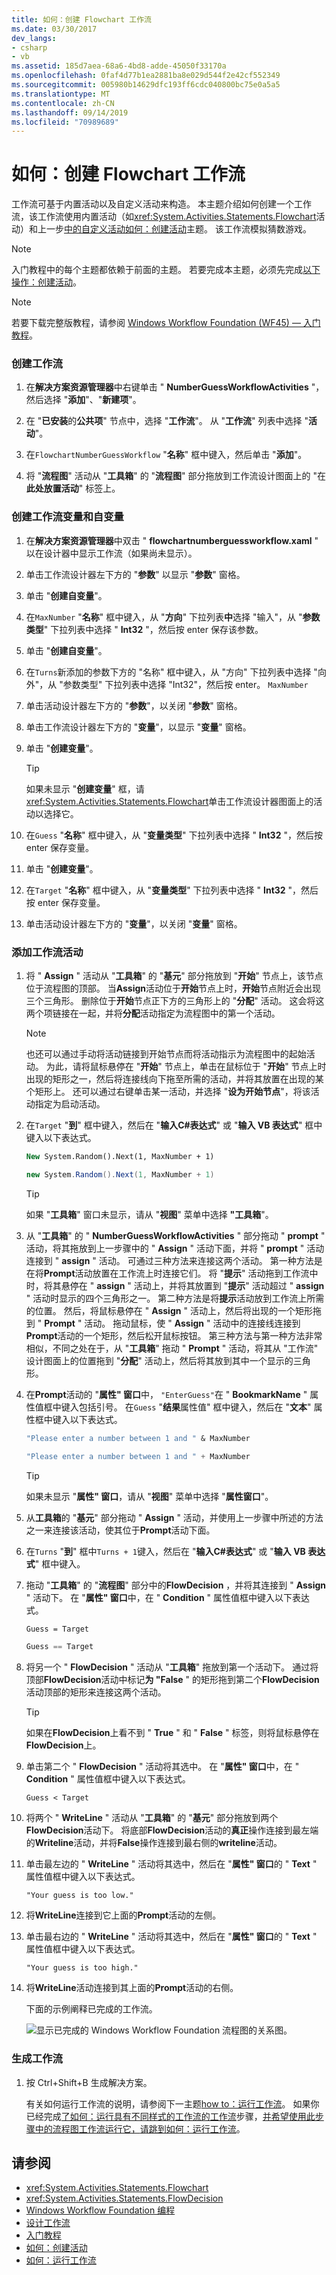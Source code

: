 ```yaml
---
title: 如何：创建 Flowchart 工作流
ms.date: 03/30/2017
dev_langs:
- csharp
- vb
ms.assetid: 185d7aea-68a6-4bd8-adde-45050f33170a
ms.openlocfilehash: 0faf4d77b1ea2881ba8e029d544f2e42cf552349
ms.sourcegitcommit: 005980b14629dfc193ff6cdc040800bc75e0a5a5
ms.translationtype: MT
ms.contentlocale: zh-CN
ms.lasthandoff: 09/14/2019
ms.locfileid: "70989689"
---
```

# <a name="how-to-create-a-flowchart-workflow"></a>如何：创建 Flowchart 工作流
工作流可基于内置活动以及自定义活动来构造。 本主题介绍如何创建一个工作流，该工作流使用内置活动（如<xref:System.Activities.Statements.Flowchart>活动）和上一步[中的自定义活动如何：创建活动](how-to-create-an-activity.md)主题。 该工作流模拟猜数游戏。  
  
> [!NOTE]
> 入门教程中的每个主题都依赖于前面的主题。 若要完成本主题，必须先完成[以下操作：创建活动](how-to-create-an-activity.md)。  
  
> [!NOTE]
> 若要下载完整版教程，请参阅 [Windows Workflow Foundation (WF45) — 入门教程](https://go.microsoft.com/fwlink/?LinkID=248976)。  
  
### <a name="to-create-the-workflow"></a>创建工作流  
  
1. 在**解决方案资源管理器**中右键单击 " **NumberGuessWorkflowActivities** "，然后选择 "**添加**"、"**新建项**"。  
  
2. 在 "**已安装**的**公共项**" 节点中，选择 "**工作流**"。 从 "**工作流**" 列表中选择 "**活动**"。  
  
3. 在`FlowchartNumberGuessWorkflow` "**名称**" 框中键入，然后单击 "**添加**"。  
  
4. 将 "**流程图**" 活动从 "**工具箱**" 的 "**流程图**" 部分拖放到工作流设计图面上的 "在**此处放置活动**" 标签上。  
  
### <a name="to-create-the-workflow-variables-and-arguments"></a>创建工作流变量和自变量  
  
1. 在**解决方案资源管理器**中双击 " **flowchartnumberguessworkflow.xaml** " 以在设计器中显示工作流（如果尚未显示）。  
  
2. 单击工作流设计器左下方的 "**参数**" 以显示 "**参数**" 窗格。  
  
3. 单击 "**创建自变量**"。  
  
4. 在`MaxNumber` "**名称**" 框中键入，从 "**方向**" 下拉列表**中**选择 "输入"，从 "**参数类型**" 下拉列表中选择 " **Int32** "，然后按 enter 保存该参数。  
  
5. 单击 "**创建自变量**"。  
  
6. 在`Turns`新添加的参数下方的 "名称" 框中键入，从 "方向" 下拉列表中选择 "向外"，从 "参数类型" 下拉列表中选择 "Int32"，然后按 enter。 `MaxNumber`  
  
7. 单击活动设计器左下方的 "**参数**"，以关闭 "**参数**" 窗格。  
  
8. 单击工作流设计器左下方的 "**变量**"，以显示 "**变量**" 窗格。  
  
9. 单击 "**创建变量**"。  
  
    > [!TIP]
    > 如果未显示 "**创建变量**" 框，请<xref:System.Activities.Statements.Flowchart>单击工作流设计器图面上的活动以选择它。  
  
10. 在`Guess` "**名称**" 框中键入，从 "**变量类型**" 下拉列表中选择 " **Int32** "，然后按 enter 保存变量。  
  
11. 单击 "**创建变量**"。  
  
12. 在`Target` "**名称**" 框中键入，从 "**变量类型**" 下拉列表中选择 " **Int32** "，然后按 enter 保存变量。  
  
13. 单击活动设计器左下方的 "**变量**"，以关闭 "**变量**" 窗格。  
  
### <a name="to-add-the-workflow-activities"></a>添加工作流活动  
  
1. 将 " **Assign** " 活动从 "**工具箱**" 的 "**基元**" 部分拖放到 "**开始**" 节点上，该节点位于流程图的顶部。 当**Assign**活动位于**开始**节点上时，**开始**节点附近会出现三个三角形。 删除位于**开始**节点正下方的三角形上的 "**分配**" 活动。 这会将这两个项链接在一起，并将**分配**活动指定为流程图中的第一个活动。  
  
    > [!NOTE]
    > 也还可以通过手动将活动链接到开始节点而将活动指示为流程图中的起始活动。 为此，请将鼠标悬停在 "**开始**" 节点上，单击在鼠标位于 "**开始**" 节点上时出现的矩形之一，然后将连接线向下拖至所需的活动，并将其放置在出现的某个矩形上。 还可以通过右键单击某一活动，并选择 "**设为开始节点**"，将该活动指定为启动活动。  
  
2. 在`Target` "**到**" 框中键入，然后在 "**输入C#表达式**" 或 "**输入 VB 表达式**" 框中键入以下表达式。  
  
    ```vb  
    New System.Random().Next(1, MaxNumber + 1)  
    ```  
  
    ```csharp  
    new System.Random().Next(1, MaxNumber + 1)  
    ```  
  
    > [!TIP]
    > 如果 "**工具箱**" 窗口未显示，请从 "**视图**" 菜单中选择 **"工具箱**"。  
  
3. 从 "**工具箱**" 的 " **NumberGuessWorkflowActivities** " 部分拖动 " **prompt** " 活动，将其拖放到上一步骤中的 " **Assign** " 活动下面，并将 " **prompt** " 活动连接到 " **assign** " 活动。 可通过三种方法来连接这两个活动。 第一种方法是在将**Prompt**活动放置在工作流上时连接它们。 将 "**提示**" 活动拖到工作流中时，将其悬停在 " **assign** " 活动上，并将其放置到 "**提示**" 活动超过 " **assign** " 活动时显示的四个三角形之一。 第二种方法是将**提示**活动放到工作流上所需的位置。 然后，将鼠标悬停在 " **Assign** " 活动上，然后将出现的一个矩形拖到 " **Prompt** " 活动。 拖动鼠标，使 " **Assign** " 活动中的连接线连接到**Prompt**活动的一个矩形，然后松开鼠标按钮。 第三种方法与第一种方法非常相似，不同之处在于，从 "**工具箱**" 拖动 " **Prompt** " 活动，将其从 "工作流" 设计图面上的位置拖到 "**分配**" 活动上，然后将其放到其中一个显示的三角形。  
  
4. 在**Prompt**活动的 "**属性" 窗口**中， `"EnterGuess"`在 " **BookmarkName** " 属性值框中键入包括引号。 在`Guess` "**结果**属性值" 框中键入，然后在 "**文本**" 属性框中键入以下表达式。  
  
    ```vb  
    "Please enter a number between 1 and " & MaxNumber  
    ```  
  
    ```csharp  
    "Please enter a number between 1 and " + MaxNumber  
    ```  
  
    > [!TIP]
    > 如果未显示 "**属性" 窗口**，请从 "**视图**" 菜单中选择 "**属性窗口**"。  
  
5. 从**工具箱**的 "**基元**" 部分拖动 " **Assign** " 活动，并使用上一步骤中所述的方法之一来连接该活动，使其位于**Prompt**活动下面。  
  
6. 在`Turns` "**到**" 框中`Turns + 1`键入，然后在 "**输入C#表达式**" 或 "**输入 VB 表达式**" 框中键入。  
  
7. 拖动 "**工具箱**" 的 "**流程图**" 部分中的**FlowDecision** ，并将其连接到 " **Assign** " 活动下。 在 "**属性" 窗口**中，在 " **Condition** " 属性值框中键入以下表达式。  
  
    ```vb  
    Guess = Target  
    ```  
  
    ```csharp  
    Guess == Target  
    ```  
  
8. 将另一个 " **FlowDecision** " 活动从 "**工具箱**" 拖放到第一个活动下。 通过将顶部**FlowDecision**活动中标记**为 "False** " 的矩形拖到第二个**FlowDecision**活动顶部的矩形来连接这两个活动。  
  
    > [!TIP]
    > 如果在**FlowDecision**上看不到 " **True** " 和 " **False** " 标签，则将鼠标悬停在**FlowDecision**上。  
  
9. 单击第二个 " **FlowDecision** " 活动将其选中。 在 "**属性" 窗口**中，在 " **Condition** " 属性值框中键入以下表达式。  
  
    ```text
    Guess < Target
    ```  
  
10. 将两个 " **WriteLine** " 活动从 "**工具箱**" 的 "**基元**" 部分拖放到两个**FlowDecision**活动下。 将底部**FlowDecision**活动的**真正**操作连接到最左端的**Writeline**活动，并将**False**操作连接到最右侧的**writeline**活动。  
  
11. 单击最左边的 " **WriteLine** " 活动将其选中，然后在 "**属性" 窗口**的 " **Text** " 属性值框中键入以下表达式。  
  
    ```text
    "Your guess is too low."  
    ```  
  
12. 将**WriteLine**连接到它上面的**Prompt**活动的左侧。  
  
13. 单击最右边的 " **WriteLine** " 活动将其选中，然后在 "**属性" 窗口**的 " **Text** " 属性值框中键入以下表达式。  
  
    ```text
    "Your guess is too high."  
    ```  
  
14. 将**WriteLine**活动连接到其上面的**Prompt**活动的右侧。  
  
     下面的示例阐释已完成的工作流。  
  
     ![显示已完成的 Windows Workflow Foundation 流程图的关系图。](./media/how-to-create-a-flowchart-workflow/completed-windows-workflow-flowchart.png)  
  
### <a name="to-build-the-workflow"></a>生成工作流  
  
1. 按 Ctrl+Shift+B 生成解决方案。  
  
     有关如何运行工作流的说明，请参阅下一主题[how to：运行工作流](how-to-run-a-workflow.md)。 如果你已经完成[了如何：运行具有不同样式的工作流的工作流](how-to-run-a-workflow.md)步骤，[并希望使用此步骤中的流程图工作流运行它，](how-to-run-a-workflow.md#BKMK_ToRunTheApplication)[请跳到如何：运行工作流](how-to-run-a-workflow.md)。  
  
## <a name="see-also"></a>请参阅

- <xref:System.Activities.Statements.Flowchart>
- <xref:System.Activities.Statements.FlowDecision>
- [Windows Workflow Foundation 编程](programming.md)
- [设计工作流](designing-workflows.md)
- [入门教程](getting-started-tutorial.md)
- [如何：创建活动](how-to-create-an-activity.md)
- [如何：运行工作流](how-to-run-a-workflow.md)
